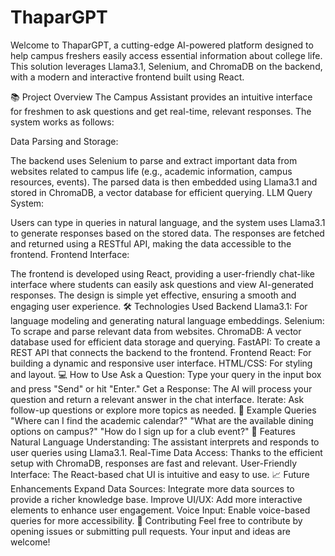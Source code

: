 # ThaparGPT
Welcome to ThaparGPT, a cutting-edge AI-powered platform designed to help campus freshers easily access essential information about college life. This solution leverages Llama3.1, Selenium, and ChromaDB on the backend, with a modern and interactive frontend built using React.

📚 Project Overview
The Campus Assistant provides an intuitive interface for freshmen to ask questions and get real-time, relevant responses. The system works as follows:

Data Parsing and Storage:

The backend uses Selenium to parse and extract important data from websites related to campus life (e.g., academic information, campus resources, events).
The parsed data is then embedded using Llama3.1 and stored in ChromaDB, a vector database for efficient querying.
LLM Query System:

Users can type in queries in natural language, and the system uses Llama3.1 to generate responses based on the stored data.
The responses are fetched and returned using a RESTful API, making the data accessible to the frontend.
Frontend Interface:

The frontend is developed using React, providing a user-friendly chat-like interface where students can easily ask questions and view AI-generated responses.
The design is simple yet effective, ensuring a smooth and engaging user experience.
🛠️ Technologies Used
Backend
Llama3.1: For language modeling and generating natural language embeddings.
Selenium: To scrape and parse relevant data from websites.
ChromaDB: A vector database used for efficient data storage and querying.
FastAPI: To create a REST API that connects the backend to the frontend.
Frontend
React: For building a dynamic and responsive user interface.
HTML/CSS: For styling and layout.
💻 How to Use
Ask a Question: Type your query in the input box and press "Send" or hit "Enter."
Get a Response: The AI will process your question and return a relevant answer in the chat interface.
Iterate: Ask follow-up questions or explore more topics as needed.
📝 Example Queries
"Where can I find the academic calendar?"
"What are the available dining options on campus?"
"How do I sign up for a club event?"
🌟 Features
Natural Language Understanding: The assistant interprets and responds to user queries using Llama3.1.
Real-Time Data Access: Thanks to the efficient setup with ChromaDB, responses are fast and relevant.
User-Friendly Interface: The React-based chat UI is intuitive and easy to use.
📈 Future Enhancements
Expand Data Sources: Integrate more data sources to provide a richer knowledge base.
Improve UI/UX: Add more interactive elements to enhance user engagement.
Voice Input: Enable voice-based queries for more accessibility.
🤝 Contributing
Feel free to contribute by opening issues or submitting pull requests. Your input and ideas are welcome!

